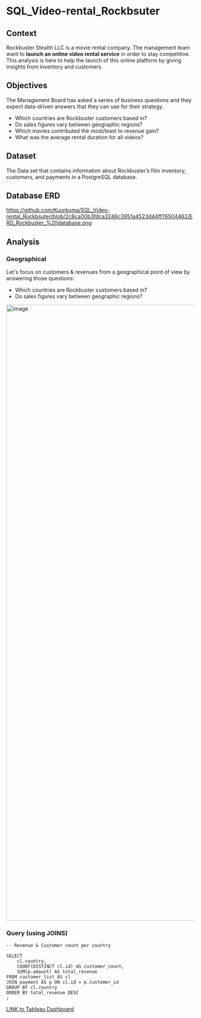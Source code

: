 # SQL_Video-rental_Rockbsuter

## Context
Rockbuster Stealth LLC is a movie rental company.
The management team want to **launch an online video rental service** in order to stay competitive.
This analysis is here to help the launch of this online platform by giving insights from inventory and customers.

## Objectives
The Management Board has asked a series of business questions and they expect data-driven answers that they can use for their strategy. 

- Which countries are Rockbuster customers based in?
- Do sales figures vary between geographic regions?
- Which movies contributed the most/least to revenue gain?
- What was the average rental duration for all videos?

## Dataset
The Data set that contains information about Rockbuster’s film inventory, customers, and payments in a 
PostgreSQL database.

## Database ERD
https://github.com/Kuurkuma/SQL_Video-rental_Rockbsuter/blob/2c8ca00b3fdca3246c3951a4523d44ff76504462/ERD_Rockbuster_%20database.png

## Analysis

### Geographical
Let's focus on customers & revenues from a geographical point of view by answering those questions:
- Which countries are Rockbuster customers based in?
- Do sales figures vary between geographic regions?

<img width="1642" alt="image" src="https://github.com/Kuurkuma/SQL_Video-rental_Rockbsuter/assets/135337076/bf09e3a9-b11f-41a4-adfb-561822caf198">

### Query (using JOINS)
```
-- Revenue & Customer count per country

SELECT 
	cl.country,
	COUNT(DISTINCT cl.id) AS customer_count,
	SUM(p.amount) AS total_revenue
FROM customer_list AS cl
JOIN payment AS p ON cl.id = p.customer_id
GROUP BY cl.country
ORDER BY total_revenue DESC
;
```



[LINK to Tableau Dashboard](https://public.tableau.com/app/profile/teddy.bernays/viz/Rockbuster_16926436031340/REVENUECUSTOMER?publish=yes)
